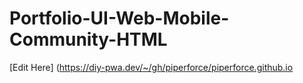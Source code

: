 # Portfolio-UI-Web-Mobile-Community-HTML

[Edit Here] (https://diy-pwa.dev/~/gh/piperforce/piperforce.github.io
